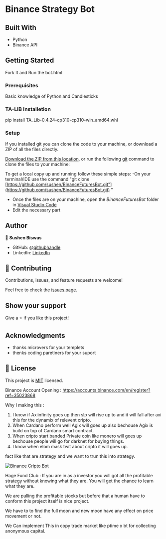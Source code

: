 # Binance Strategy Bot

## Built With

- Python
- Binance API

## Getting Started
Fork It and Run the bot.html

### Prerequisites
Basic knowledge of Python and Candlesticks

### TA-LIB Installetion
pip install TA_Lib-0.4.24-cp310-cp310-win_amd64.whl

### Setup
If you installed git you can clone the code to your machine, or download a ZIP of all the files directly.

[Download the ZIP from this location](https://github.com/sushen/BinanceFuturesBot/), or run the following [git](https://git-scm.com/downloads) command to clone the files to your machine:


To get a local copy up and running follow these simple steps:
 -On your terminal/IDE use the command "git clone [https://github.com/sushen/BinanceFuturesBot.git"](https://github.com/sushen/BinanceFuturesBot.git) "
 - Once the files are on your machine, open the _BinanceFuturesBot_ folder in [Visual Studio Code](https://code.visualstudio.com/)
 - Edit the necessary part
## Author

👤 **Sushen Biswas**

- GitHub: [@githubhandle](https://github.com/sushen)
- LinkedIn: [LinkedIn](https://www.linkedin.com/in/sushen-biswas-67672572/)


## 🤝 Contributing

Contributions, issues, and feature requests are welcome!

Feel free to check the [issues page](../../issues/).

## Show your support

Give a ⭐️ if you like this project!

## Acknowledgments

- thanks microvers for your templets
- thenks coding paretiners for your suport


## 📝 License

This project is [MIT](./LICENSE) licensed.


Binance Account Opening :
https://accounts.binance.com/en/register?ref=35023868


Why I making this :
1. I know if Axiinfinity goes up then slp will rise up to and it will fall after axi this for the dynamix of relevent cripto.
2. When Cardano perform well Agix will goes up also bechouse Agix is build on top of Cardano smart contract.
3. When cripto start banded Private coin like monero will goes up bechouse people will go for darknet for buying things.
4. I know when elom mask twit about cripto it will goes up.

fact like that are strategy and we want to trun this into strategy.


[![Binance Cripto Bot](https://user-images.githubusercontent.com/4492335/160128119-364736e7-53f5-4f93-ac6a-1c556bdb8da3.png)](https://youtu.be/7XQhYYIiXvA)

Hage Fund Club :
If you are in as a investor you will got all the profitable strategy without knowing what they are.
You will get the chance to learn what they are.

We are pulling the profitable stocks but before that a human have to conform this project itself is nice project.

We have to to find the full moon and new moon have any effect on price movement or not.

We Can implement This in copy trade market like ptime x bt for collecting anonymous capital.
